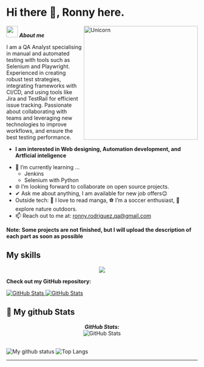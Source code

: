 # Hi there 👋, Ronny here. 

<img align="right" width=300px alt="Unicorn" src="https://c.tenor.com/GN73MKBawZYAAAAi/busy-cute.gif" />

 <img src="https://media.giphy.com/media/ObNTw8Uzwy6KQ/giphy.gif" width="30px">&nbsp;***About me***

I am a QA Analyst specialising in manual and automated testing with tools such as Selenium and Playwright. Experienced in creating robust test strategies, integrating frameworks with CI/CD, and using tools like Jira and TestRail for efficient issue tracking. Passionate about collaborating with teams and leveraging new technologies to improve workflows, and ensure the best testing performance.
* **I am interested in Web designing, Automation development, and Artficial inteligence**
- 🌱 I’m currently learning ...
  - Jenkins
  - Selenium with Python
- 🌐 I’m looking forward to collaborate on open source projects.
- ✔ Ask me about anything, I am available for new job offers😉<br>
- Outside tech: 📖 I love to read manga, ⚽ I’m a soccer enthusiast, 🌴 explore nature outdoors.
- 📫 Reach out to me at: <a href="ronny.rodriguez.qa@gmail.com">ronny.rodriguez.qa@gmail.com</a>

**Note: Some projects are not finished, but I will upload the description of each part as soon as possible**

<h2> My skills</h2>
<p align="center">
  <a href="https://skillicons.dev">
    <img src="https://skillicons.dev/icons?i=git,python,javascript,typescript,postman,css,mysql,gherkin,jenkins,java,selenium,pycharm" />
  </a>
</p>

__Check out my GitHub repository:__

<div>
  <p>
    <a href="https://github.com/RonnyQA3001/Playwright_tests/tree/master/Amazon%20Test">
      <img src="https://github-readme-stats.vercel.app/api/pin/?username=RonnyQA3001&repo=Playwright_tests" alt="GitHub Stats" />
    </a>
    <a href="https://github.com/RonnyQA3001/Selenium_with_Python">
      <img src="https://github-readme-stats.vercel.app/api/pin/?username=RonnyQA3001&repo=Selenium_with_Python" alt="GitHub Stats" />
    </a>
  </p>
</div>


<h2>👀 My github Stats</h2>

<div>
<!--   <p align="center">
    <b><em>Now listening to:</em></b> <br/>
    <img src="https://spotify-github-profile.vercel.app/api/view?uid=Bhargavi-hash&cover_image=true&theme=novatorem" alt="Now Listenting to" />
  </p> -->
  
  <p align="center">
  <b><em>GitHub Stats:</em></b> <br/>
    <img src="https://github-readme-streak-stats.herokuapp.com/?user=RonnyQA3001" alt="GitHub Stats" /> <br/><br/>
  
</div>

![My github status](https://github-readme-stats.vercel.app/api?username=RonnyQA3001&show_icons=true&include_all_commits=true)
![Top Langs](https://github-readme-stats.vercel.app/api/top-langs/?username=RonnyQA3001&layout=compact)

---------------------------------------------------------------------------------------------------------------------


